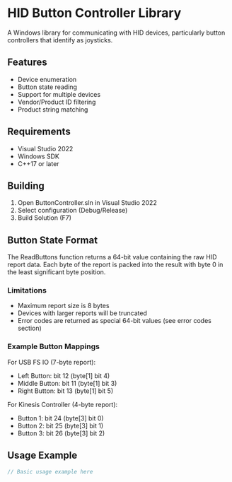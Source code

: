 # HID Button Controller Library

A Windows library for communicating with HID devices, particularly button controllers that identify as joysticks.

## Features
- Device enumeration
- Button state reading
- Support for multiple devices
- Vendor/Product ID filtering
- Product string matching

## Requirements
- Visual Studio 2022
- Windows SDK
- C++17 or later

## Building
1. Open ButtonController.sln in Visual Studio 2022
2. Select configuration (Debug/Release)
3. Build Solution (F7)

## Button State Format
The ReadButtons function returns a 64-bit value containing the raw HID report data.
Each byte of the report is packed into the result with byte 0 in the least significant
byte position.

### Limitations
- Maximum report size is 8 bytes
- Devices with larger reports will be truncated
- Error codes are returned as special 64-bit values (see error codes section)

### Example Button Mappings
For USB FS IO (7-byte report):
- Left Button: bit 12 (byte[1] bit 4)
- Middle Button: bit 11 (byte[1] bit 3)
- Right Button: bit 13 (byte[1] bit 5)

For Kinesis Controller (4-byte report):
- Button 1: bit 24 (byte[3] bit 0)
- Button 2: bit 25 (byte[3] bit 1)
- Button 3: bit 26 (byte[3] bit 2)

## Usage Example
```cpp
// Basic usage example here
